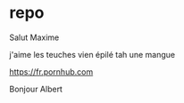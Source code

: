 # repo

Salut Maxime

j'aime les teuches vien épilé tah une mangue

https://fr.pornhub.com

Bonjour Albert

